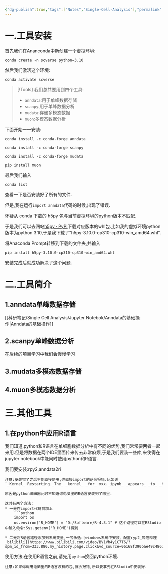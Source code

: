 ```yaml
---
{"dg-publish":true,"tags":["Notes","Single-Cell-Analysis"],"permalink":"/科研笔记/Single Cell Analysis/scverse 框架/","dgPassFrontmatter":true}
---
```


# 一.工具安装

首先我们在Ananconda中新创建一个虚拟环境:

```
conda create -n scverse python=3.10
```

然后我们激活这个环境:

```
conda activate scverse
```

> [!Tools]
> 我们总共要用到四个工具:
> * `anndata`:用于单峰数据存储
> * `scanpy`:用于单峰数据分析
> * `mudata`:存储多模态数据
> * `muon`:多模态数据分析

下面开始一一安装:

```
conda install -c conda-forge anndata
```

```
conda install -c conda-forge scanpy
```

```
conda install -c conda-forge mudata
```

```
pip install muon
```

最后我们输入

```
conda list
```

查看一下是否安装好了所有的文件.

但是,我在运行`import anndata`代码的时候,出现了错误.

怀疑从 conda 下载的 h5py 包与当前虚拟环境的python版本不匹配.

于是我们可以去网站[h5py · PyPI](https://pypi.org/project/h5py/#history)下载对应版本的whl包.比如我的虚拟环境python版本为python 3.10,于是我下载了"h5py-3.10.0-cp310-cp310-win_amd64.whl".

将Anaconda Prompt转移到下载的文件夹,并输入

```
pip install h5py-3.10.0-cp310-cp310-win_amd64.whl
```

安装完成后就成功解决了这个问题.
# 二.工具简介

## 1.anndata单峰数据存储

[[科研笔记/Single Cell Analysis/Jupyter Notebok/Anndata的基础操作\|Anndata的基础操作]]
## 2.scanpy单峰数据分析

在后续的项目学习中我们会慢慢学习
## 3.mudata多模态数据存储


## 4.muon多模态数据分析


# 三.其他工具

## 1.在python中应用R语言

我们知道,python和R语言在单细胞数据分析中有不同的优势,我们常常要两者一起来用.但是将数据在两个IDE里面传来传去非常麻烦,于是我们要装一些库,来使得在jupyter notebook中能同时使用python和R语言.

我们要安装:rpy2,anndata2ri

```ad-caution
注意:安装完了之后不能直接使用,你直接import的话会报错.比如说`_Kernel_ Restarting _The_ _kernel_ _for_ xxx._ipynb_ _appears_ _to_ _have_ _died_. _It_ _will_ _restart_ automatically.`

原因是python编辑器此时不知道你电脑里的R语言安装到了哪里.

这时有两个方法:
* 一是在import代码前加上
	```python
	import os
	os.environ['R_HOME'] = "D:/Software/R-4.3.1" # 这个路径可以在RStudio中输入命令:Sys.getenv('R_HOME')得到
	```
* 二是将R语言路径添加到系统变量,一劳永逸:[windows系统中安装、配置ryp2_哔哩哔哩_bilibili](https://www.bilibili.com/video/BV1Vb4y1C7T6/?spm_id_from=333.880.my_history.page.click&vd_source=06168f390bae49c4867767c52a20e87c)
```

使用方法:在使用R语言之前,请先用`python`换回python环境.

```ad-caution
注意:如果你调用电脑里的R语言没有的包,就会报错,所以要事先在RStudio中安装好.
```

